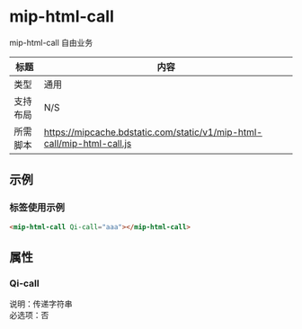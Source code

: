# mip-html-call
mip-html-call 自由业务

标题|内容
----|----
类型|通用
支持布局|N/S
所需脚本|https://mipcache.bdstatic.com/static/v1/mip-html-call/mip-html-call.js   

## 示例

### 标签使用示例
```html
<mip-html-call Qi-call="aaa"></mip-html-call>
```

## 属性

### Qi-call

说明：传递字符串  
必选项：否  

